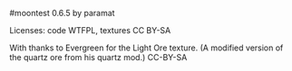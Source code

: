#moontest 0.6.5 by paramat

Licenses: code WTFPL, textures CC BY-SA

With thanks to Evergreen for the Light Ore texture. (A modified version of the quartz ore from his quartz mod.) CC-BY-SA
